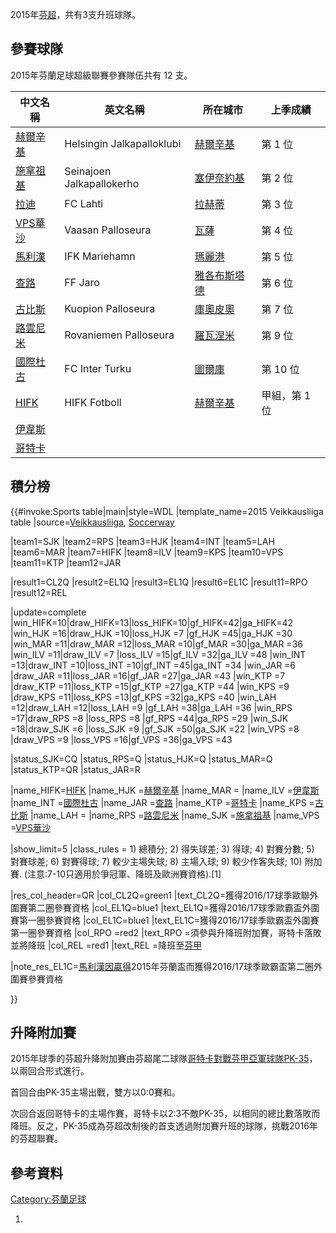 2015年[芬超](https://zh.wikipedia.org/wiki/芬超 "wikilink")，共有3支升班球隊。

## 參賽球隊

2015年芬蘭足球超級聯賽參賽隊伍共有 12 支。

| 中文名稱                                                        | 英文名稱                      | 所在城市                                                    | 上季成績     |
| ----------------------------------------------------------- | ------------------------- | ------------------------------------------------------- | -------- |
| [赫爾辛基](https://zh.wikipedia.org/wiki/HJK赫爾辛基 "wikilink")    | Helsingin Jalkapalloklubi | [赫爾辛基](https://zh.wikipedia.org/wiki/赫爾辛基 "wikilink")   | 第 1 位    |
| [施拿祖基](https://zh.wikipedia.org/wiki/施拿祖基 "wikilink")       | Seinajoen Jalkapallokerho | [塞伊奈約基](https://zh.wikipedia.org/wiki/塞伊奈約基 "wikilink") | 第 2 位    |
| [拉迪](https://zh.wikipedia.org/wiki/拉赫蒂足球俱樂部 "wikilink")     | FC Lahti                  | [拉赫蒂](../Page/拉赫蒂.md "wikilink")                        | 第 3 位    |
| [VPS華沙](https://zh.wikipedia.org/wiki/瓦薩足球俱樂部 "wikilink")   | Vaasan Palloseura         | [瓦薩](https://zh.wikipedia.org/wiki/瓦薩 "wikilink")       | 第 4 位    |
| [馬利漢](https://zh.wikipedia.org/wiki/IFK瑪麗港足球俱樂部 "wikilink") | IFK Mariehamn             | [瑪麗港](https://zh.wikipedia.org/wiki/瑪麗港 "wikilink")     | 第 5 位    |
| [查路](https://zh.wikipedia.org/wiki/雅羅足球俱樂部 "wikilink")      | FF Jaro                   | [雅各布斯塔德](../Page/雅各布斯塔德.md "wikilink")                  | 第 6 位    |
| [古比斯](https://zh.wikipedia.org/wiki/古比斯 "wikilink")         | Kuopion Palloseura        | [庫奧皮奧](../Page/庫奧皮奧.md "wikilink")                      | 第 7 位    |
| [路雲尼米](https://zh.wikipedia.org/wiki/羅瓦涅米足球俱樂部 "wikilink")  | Rovaniemen Palloseura     | [羅瓦涅米](https://zh.wikipedia.org/wiki/羅瓦涅米 "wikilink")   | 第 9 位    |
| [國際杜古](../Page/圖爾庫國際足球俱樂部.md "wikilink")                    | FC Inter Turku            | [圖爾庫](../Page/圖爾庫.md "wikilink")                        | 第 10 位   |
| [HIFK](https://zh.wikipedia.org/wiki/HIFK足球會 "wikilink")    | HIFK Fotboll              | [赫爾辛基](https://zh.wikipedia.org/wiki/赫爾辛基 "wikilink")   | 甲組，第 1 位 |
| [伊韋斯](https://zh.wikipedia.org/wiki/伊韋斯足球會 "wikilink")      |                           |                                                         |          |
| [哥特卡](https://zh.wikipedia.org/wiki/哥特卡 "wikilink")         |                           |                                                         |          |

## 積分榜

{{\#invoke:Sports table|main|style=WDL |template_name=2015 Veikkausliiga table |source=[Veikkausliiga](http://www.veikkausliiga.com/tilastot/spljp15/joukkueet/), [Soccerway](http://www.soccerway.com/national/finland/veikkausliiga/2015/regular-season/r30442/)

|team1=SJK |team2=RPS |team3=HJK |team4=INT |team5=LAH |team6=MAR |team7=HIFK |team8=ILV |team9=KPS |team10=VPS |team11=KTP |team12=JAR

|result1=CL2Q |result2=EL1Q |result3=EL1Q |result6=EL1C |result11=RPO |result12=REL

|update=complete |win_HIFK=10|draw_HIFK=13|loss_HIFK=10|gf_HIFK=42|ga_HIFK=42 |win_HJK =16|draw_HJK =10|loss_HJK =7 |gf_HJK =45|ga_HJK =30 |win_MAR =11|draw_MAR =12|loss_MAR =10|gf_MAR =30|ga_MAR =36 |win_ILV =11|draw_ILV =7 |loss_ILV =15|gf_ILV =32|ga_ILV =48 |win_INT =13|draw_INT =10|loss_INT =10|gf_INT =45|ga_INT =34 |win_JAR =6 |draw_JAR =11|loss_JAR =16|gf_JAR =27|ga_JAR =43 |win_KTP =7 |draw_KTP =11|loss_KTP =15|gf_KTP =27|ga_KTP =44 |win_KPS =9 |draw_KPS =11|loss_KPS =13|gf_KPS =32|ga_KPS =40 |win_LAH =12|draw_LAH =12|loss_LAH =9 |gf_LAH =38|ga_LAH =36 |win_RPS =17|draw_RPS =8 |loss_RPS =8 |gf_RPS =44|ga_RPS =29 |win_SJK =18|draw_SJK =6 |loss_SJK =9 |gf_SJK =50|ga_SJK =22 |win_VPS =8 |draw_VPS =9 |loss_VPS =16|gf_VPS =36|ga_VPS =43

|status_SJK=CQ |status_RPS=Q |status_HJK=Q |status_MAR=Q |status_KTP=QR |status_JAR=R

|name_HIFK=[HIFK](https://zh.wikipedia.org/wiki/HIFK足球會 "wikilink") |name_HJK =[赫爾辛基](https://zh.wikipedia.org/wiki/HJK赫爾辛基 "wikilink") |name_MAR = |name_ILV =[伊韋斯](https://zh.wikipedia.org/wiki/伊韋斯 "wikilink") |name_INT =[國際杜古](https://zh.wikipedia.org/wiki/國際杜古 "wikilink") |name_JAR =[查路](https://zh.wikipedia.org/wiki/查路 "wikilink") |name_KTP =[哥特卡](https://zh.wikipedia.org/wiki/哥特卡 "wikilink") |name_KPS =[古比斯](https://zh.wikipedia.org/wiki/古比斯 "wikilink") |name_LAH = |name_RPS =[路雲尼米](https://zh.wikipedia.org/wiki/路雲尼米 "wikilink") |name_SJK =[施拿祖基](https://zh.wikipedia.org/wiki/施拿祖基 "wikilink") |name_VPS =[VPS華沙](https://zh.wikipedia.org/wiki/VPS華沙 "wikilink")

|show_limit=5 |class_rules = 1) 總積分; 2) 得失球差; 3) 得球; 4) 對賽分數; 5) 對賽球差; 6) 對賽得球; 7) 較少主場失球; 8) 主場入球; 9) 較少作客失球; 10) 附加賽. (注意:7-10只適用於爭冠軍、降班及歐洲賽資格).\[1\]

|res_col_header=QR |col_CL2Q=green1 |text_CL2Q=獲得2016/17球季歐聯外圍賽第二圈參賽資格 |col_EL1Q=blue1 |text_EL1Q=獲得2016/17球季歐霸盃外圍賽第一圈參賽資格 |col_EL1C=blue1 |text_EL1C=獲得2016/17球季歐霸盃外圍賽第一圈參賽資格 |col_RPO =red2 |text_RPO =須參與升降班附加賽，哥特卡落敗並將降班 |col_REL =red1 |text_REL =降班至[芬甲](https://zh.wikipedia.org/wiki/芬甲 "wikilink")

|note_res_EL1C=[馬利漢因贏得](https://zh.wikipedia.org/wiki/馬利漢 "wikilink")2015年芬蘭盃而獲得2016/17球季歐霸盃第二圈外圍賽參賽資格

}}

## 升降附加賽

2015年球季的芬超升降附加賽由芬超尾二球隊[哥特卡對戰芬甲亞軍球隊](https://zh.wikipedia.org/wiki/哥特卡 "wikilink")[PK-35](https://zh.wikipedia.org/wiki/PK-35 "wikilink")，以兩回合形式進行。

首回合由PK-35主場出戰，雙方以0:0賽和。

次回合返回哥特卡的主場作賽，哥特卡以2:3不敵PK-35，以相同的總比數落敗而降班。反之，PK-35成為芬超改制後的首支透過附加賽升班的球隊，挑戰2016年的芬超聯賽。

## 參考資料

<references />

[Category:芬蘭足球](https://zh.wikipedia.org/wiki/Category:芬蘭足球 "wikilink")

1.